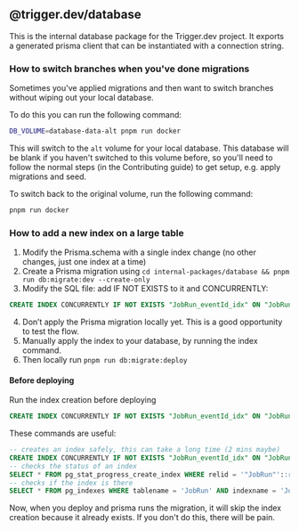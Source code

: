 ## @trigger.dev/database

This is the internal database package for the Trigger.dev project. It exports a generated prisma client that can be instantiated with a connection string.

### How to switch branches when you've done migrations

Sometimes you've applied migrations and then want to switch branches without wiping out your local database.

To do this you can run the following command:

```bash
DB_VOLUME=database-data-alt pnpm run docker
```

This will switch to the `alt` volume for your local database. This database will be blank if you haven't switched to this volume before, so you'll need to follow the normal steps (in the Contributing guide) to get setup, e.g. apply migrations and seed.

To switch back to the original volume, run the following command:

```bash
pnpm run docker
```

### How to add a new index on a large table

1. Modify the Prisma.schema with a single index change (no other changes, just one index at a time)
2. Create a Prisma migration using `cd internal-packages/database && pnpm run db:migrate:dev --create-only`
3. Modify the SQL file: add IF NOT EXISTS to it and CONCURRENTLY:

```sql
CREATE INDEX CONCURRENTLY IF NOT EXISTS "JobRun_eventId_idx" ON "JobRun" ("eventId");
```

4. Don’t apply the Prisma migration locally yet. This is a good opportunity to test the flow.
5. Manually apply the index to your database, by running the index command.
6. Then locally run `pnpm run db:migrate:deploy`

#### Before deploying

Run the index creation before deploying

```sql
CREATE INDEX CONCURRENTLY IF NOT EXISTS "JobRun_eventId_idx" ON "JobRun" ("eventId");
```

These commands are useful:

```sql
-- creates an index safely, this can take a long time (2 mins maybe)
CREATE INDEX CONCURRENTLY IF NOT EXISTS "JobRun_eventId_idx" ON "JobRun" ("eventId");
-- checks the status of an index
SELECT * FROM pg_stat_progress_create_index WHERE relid = '"JobRun"'::regclass;
-- checks if the index is there
SELECT * FROM pg_indexes WHERE tablename = 'JobRun' AND indexname = 'JobRun_eventId_idx';
```

Now, when you deploy and prisma runs the migration, it will skip the index creation because it already exists. If you don't do this, there will be pain.
